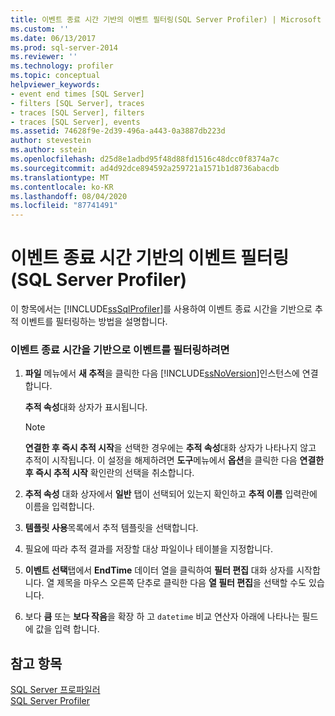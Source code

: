 ```yaml
---
title: 이벤트 종료 시간 기반의 이벤트 필터링(SQL Server Profiler) | Microsoft Docs
ms.custom: ''
ms.date: 06/13/2017
ms.prod: sql-server-2014
ms.reviewer: ''
ms.technology: profiler
ms.topic: conceptual
helpviewer_keywords:
- event end times [SQL Server]
- filters [SQL Server], traces
- traces [SQL Server], filters
- traces [SQL Server], events
ms.assetid: 74628f9e-2d39-496a-a443-0a3887db223d
author: stevestein
ms.author: sstein
ms.openlocfilehash: d25d8e1adbd95f48d88fd1516c48dcc0f8374a7c
ms.sourcegitcommit: ad4d92dce894592a259721a1571b1d8736abacdb
ms.translationtype: MT
ms.contentlocale: ko-KR
ms.lasthandoff: 08/04/2020
ms.locfileid: "87741491"
---
```

# <a name="filter-events-based-on-the-event-end-time-sql-server-profiler"></a>이벤트 종료 시간 기반의 이벤트 필터링(SQL Server Profiler)
  이 항목에서는 [!INCLUDE[ssSqlProfiler](../../includes/sssqlprofiler-md.md)]를 사용하여 이벤트 종료 시간을 기반으로 추적 이벤트를 필터링하는 방법을 설명합니다.  
  
### <a name="to-filter-events-based-on-the-event-end-time"></a>이벤트 종료 시간을 기반으로 이벤트를 필터링하려면  
  
1.  **파일** 메뉴에서 **새 추적**을 클릭한 다음 [!INCLUDE[ssNoVersion](../../includes/ssnoversion-md.md)]인스턴스에 연결합니다.  
  
     **추적 속성**대화 상자가 표시됩니다.  
  
    > [!NOTE]  
    >  **연결한 후 즉시 추적 시작**을 선택한 경우에는 **추적 속성**대화 상자가 나타나지 않고 추적이 시작됩니다. 이 설정을 해제하려면 **도구**메뉴에서 **옵션**을 클릭한 다음 **연결한 후 즉시 추적 시작** 확인란의 선택을 취소합니다.  
  
2.  **추적 속성** 대화 상자에서 **일반** 탭이 선택되어 있는지 확인하고 **추적 이름** 입력란에 이름을 입력합니다.  
  
3.  **템플릿 사용**목록에서 추적 템플릿을 선택합니다.  
  
4.  필요에 따라 추적 결과를 저장할 대상 파일이나 테이블을 지정합니다.  
  
5.  **이벤트 선택**탭에서 **EndTime** 데이터 열을 클릭하여 **필터 편집** 대화 상자를 시작합니다. 열 제목을 마우스 오른쪽 단추로 클릭한 다음 **열 필터 편집**을 선택할 수도 있습니다.  
  
6.  보다 **큼** 또는 **보다 작음**을 확장 하 고 `datetime` 비교 연산자 아래에 나타나는 필드에 값을 입력 합니다.  
  
## <a name="see-also"></a>참고 항목  
 [SQL Server 프로파일러](sql-server-profiler.md)   
 [SQL Server Profiler](sql-server-profiler.md)  
  
  
